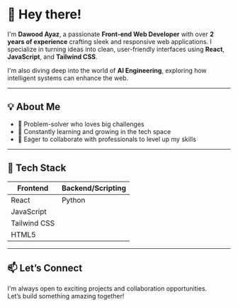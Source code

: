 # 👋 Hey there!

I'm **Dawood Ayaz**, a passionate **Front-end Web Developer** with over **2 years of experience** crafting sleek and responsive web applications. I specialize in turning ideas into clean, user-friendly interfaces using **React**, **JavaScript**, and **Tailwind CSS**.

I'm also diving deep into the world of **AI Engineering**, exploring how intelligent systems can enhance the web.

---

## 💡 About Me

- 🔧 Problem-solver who loves big challenges  
- 🌱 Constantly learning and growing in the tech space  
- 🤝 Eager to collaborate with professionals to level up my skills  

---

## 🚀 Tech Stack

| Frontend       | Backend/Scripting |
|----------------|-------------------|
| React          | Python            |
| JavaScript     |                   |
| Tailwind CSS   |                   |
| HTML5          |                   |

---

## 📫 Let’s Connect

I'm always open to exciting projects and collaboration opportunities.  
Let’s build something amazing together!


<!---
Dawoodayaz20/Dawoodayaz20 is a ✨ special ✨ repository because its `README.md` (this file) appears on your GitHub profile.
You can click the Preview link to take a look at your changes.
--->
